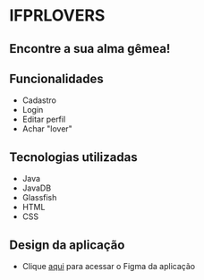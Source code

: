 # IFPRLOVERS
## Encontre a sua alma gêmea!

## Funcionalidades
- Cadastro
- Login
- Editar perfil
- Achar "lover"

## Tecnologias utilizadas
- Java 
- JavaDB
- Glassfish
- HTML
- CSS

## Design da aplicação
- Clique [aqui](https://www.figma.com/file/R883p3eLpyoTodHVVEk7e3/tw?node-id=0%3A1) para acessar o Figma da aplicação